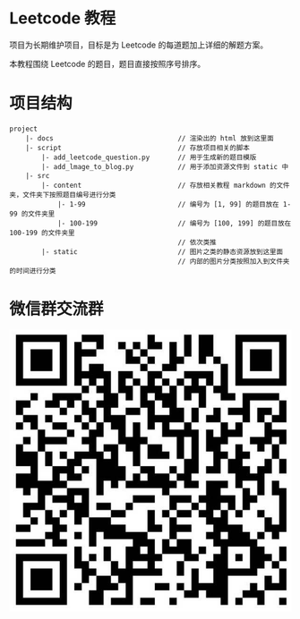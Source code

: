 # Leetcode 教程

项目为长期维护项目，目标是为 Leetcode 的每道题加上详细的解题方案。

本教程围绕 Leetcode 的题目，题目直接按照序号排序。

# 项目结构

```
project
    |- docs                               // 渲染出的 html 放到这里面
    |- script                             // 存放项目相关的脚本
        |- add_leetcode_question.py       // 用于生成新的题目模版
        |- add_lmage_to_blog.py           // 用于添加资源文件到 static 中
    |- src
        |- content                        // 存放相关教程 markdown 的文件夹，文件夹下按照题目编号进行分类
            |- 1-99                       // 编号为 [1, 99] 的题目放在 1-99 的文件夹里
            |- 100-199                    // 编号为 [100, 199] 的题目放在 100-199 的文件夹里
                                          // 依次类推
        |- static                         // 图片之类的静态资源放到这里面
                                          // 内部的图片分类按照加入到文件夹的时间进行分类                      
```

# 微信群交流群

![](/static/2020/February/1.jpeg)